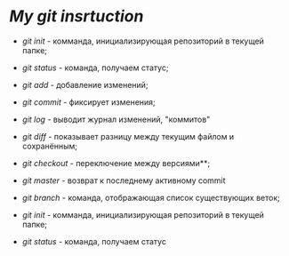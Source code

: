 # *My git insrtuction*


* *git init* - комманда, инициализирующая репозиторий в текущей папке;

* *git status* - команда, получаем статус;

* *git add* - добавление изменений;

* *git commit* - фиксирует изменения;

* *git log* - выводит журнал изменений, "коммитов"

* *git diff* - показывает разницу между текущим файлом и сохранённым;

* *git checkout* - переключение между версиями**;

* *git master* - возврат к последнему активному commit

* *git branch* - команда, отображающая список существующих веток;

* *git init*  - комманда, инициализирующая репозиторий в текущей папке; 

* *git status* - команда, получаем статус